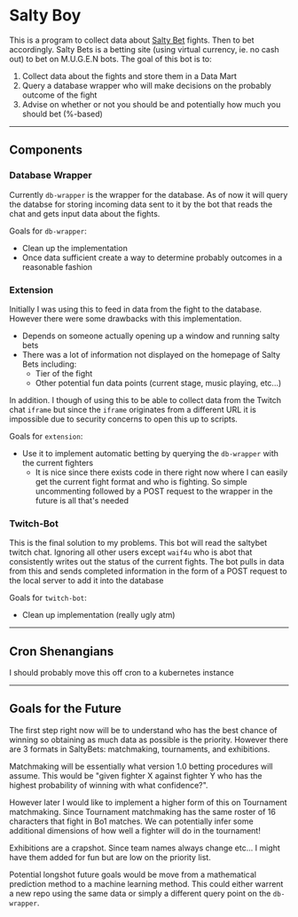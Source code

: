 # Salty Boy

This is a program to collect data about [Salty Bet](http://saltybet.com) fights. Then to bet accordingly. Salty Bets is a betting site (using virtual currency, ie. no cash out) to bet on M.U.G.E.N bots. The goal of this bot is to:

1. Collect data about the fights and store them in a Data Mart
1. Query a database wrapper who will make decisions on the probably outcome of the fight
1. Advise on whether or not you should be and potentially how much you should bet (%-based)

---

## Components

### Database Wrapper

Currently `db-wrapper` is the wrapper for the database. As of now it will query the databse for storing incoming data sent to it by the bot that reads the chat and gets input data about the fights.

Goals for `db-wrapper`:

- Clean up the implementation
- Once data sufficient create a way to determine probably outcomes in a reasonable fashion

### Extension

Initially I was using this to feed in data from the fight to the database. However there were some drawbacks with this implementation.

- Depends on someone actually opening up a window and running salty bets
- There was a lot of information not displayed on the homepage of Salty Bets including:
    - Tier of the fight
    - Other potential fun data points (current stage, music playing, etc...)

In addition. I though of using this to be able to collect data from the Twitch chat `iframe` but since the `iframe` originates from a different URL it is impossible due to security concerns to open this up to scripts.

Goals for `extension`:

- Use it to implement automatic betting by querying the `db-wrapper` with the current fighters
    - It is nice since there exists code in there right now where I can easily get the current fight format and who is fighting. So simple uncommenting followed by a POST request to the wrapper in the future is all that's needed

### Twitch-Bot

This is the final solution to my problems. This bot will read the saltybet twitch chat. Ignoring all other users except `waif4u` who is  abot that consistently writes out the status of the current fights. The bot pulls in data from this and sends completed information in the form of a POST request to the local server to add it into the database

Goals for `twitch-bot`:

- Clean up implementation (really ugly atm)

---

## Cron Shenangians

I should probably move this off cron to a kubernetes instance

---

## Goals for the Future

The first step right now will be to understand who has the best chance of winning so obtaining as much data as possible is the priority. However there are 3 formats in SaltyBets: matchmaking, tournaments, and exhibitions. 

Matchmaking will be essentially what version 1.0 betting procedures will assume. This would be "given fighter X against fighter Y who has the highest probability of winning with what confidence?".

However later I would like to implement a higher form of this on Tournament matchmaking. Since Tournament matchmaking has the same roster of 16 characters that fight in Bo1 matches. We can potentially infer some additional dimensions of how well a fighter will do in the tournament!

Exhibitions are a crapshot. Since team names always change etc... I might have them added for fun but are low on the priority list.

Potential longshot future goals would be move from a mathematical prediction method to a machine learning method. This could either warrent a new repo using the same data or simply a different query point on the `db-wrapper`.

